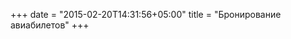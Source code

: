 +++
date = "2015-02-20T14:31:56+05:00"
title = "Бронирование авиабилетов"
+++

<div id="agentruIframeWrapper"></div>
<script id="agentruIframeScript" type="text/javascript" src="https://www.agent.ru/ru/script/iframe?name=visahundredotwo"></script>
